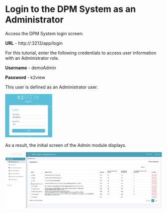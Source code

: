 # Login to the DPM System as an Administrator

Access the DPM System login screen:

**URL** -  http://<your ip address>:3213/app/login

For this tutorial, enter the following credentials to access user information with an Administrator role.

**Username** - demoAdmin

**Password** - k2view

This user is defined as an Administrator user. 

<img src="/articles/demo_project/DPM_Demo_Project/images/01_DSAR_Login_Admin.png" width="30%" height="30%">

As a result, the initial screen of the Admin module displays. 
 
![image](/articles/demo_project/DPM_Demo_Project/images/01_DSAR_Regulation_list_screen.png)
